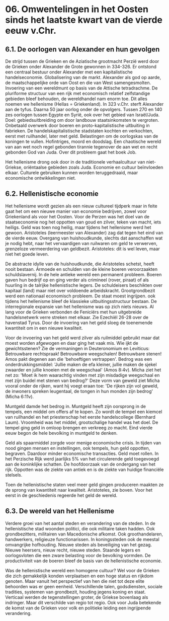 # 06. Omwentelingen in het Oosten sinds het laatste kwart van de vierde eeuw v.Chr.
## 6.1. De oorlogen van Alexander en hun gevolgen
De strijd tussen de Grieken en de Aziatische grootmacht Perzië werd door de Grieken onder Alexander de Grote gewonnen in 334-326. Er ontstond een centraal bestuur onder Alexander met een kapitalistische handelseconomie. Globalisering van de markt. Alexander als god op aarde, de maatschappelijke orde van Oost en die van West samengesmolten. Invoering van een wereldmunt op basis van de Attische tetradrachme. De pluriforme structuur van een rijk met economisch relatief zelfstandige gebieden bleef behouden, de wereldhandel nam enorm toe. Dit alles noemen we hellenisme (Hellas = Griekenland).  In 323 v.Chr. sterft Alexander aan de tyfus. Daarna 50 jaar oorlog onder de opvolgers. Tussen 270 en 140 zes oorlogen tussen Egypte en Syrië, ook over het gebied van Israël/Juda. Doel: gebiedsuitbreiding om door landbouw staatsinkomsten te vergroten. Onbetaald overwerk door boeren en proto-kapitalistische uitbuiting in fabrieken. De handelskapitalistische stadstaten kochten en verkochten, eerst met ruilhandel, later met geld. Belastingen om de oorlogskas van de koningen te vullen. Hofintriges, moord en doodslag. Een chaotische wereld van aan wet noch regel gebonden tirannie tegenover de aan wet en recht gebonden God van Juda. Over dit probleem gaat het boek Job.

Het hellenisme drong ook door in de traditionele verhaalcultuur van niet-Griekse, oriëntaalse gebieden zoals Juda. Economie en cultuur beïnvloeden elkaar. Culturele gebruiken kunnen worden teruggedraaid, maar economische ontwikkelingen niet.
## 6.2. Hellenistische economie
Het hellenisme wordt gezien als een nieuw cultureel tijdperk maar in feite gaat het om een nieuwe manier van economie bedrijven, zowel voor Griekenland als voor het Oosten. Voor de Perzen was het doel van de staatseconomie nog het oppotten van goud en zilver, teken van macht, iets heiligs. Geld was toen nog heilig, maar tijdens het hellenisme werd het gewoon.  Aristoteles (leermeester van Alexander) zag dat tegen het eind van de vierde eeuw. Overgang van huishoudkunde, slechts dat aanschaffen wat je nodig hebt, naar het vervaardigen van ruilwaren om geld te verwerven, grenzeloze vermeerdering van geldbezit. Aristoteles: dit is wel leven, maar niet het goede leven. 

De abstracte idylle van de huishoudkunde, die Aristoteles schetst, heeft nooit bestaan. Armoede en schulden van de kleine boeren veroorzaakten schuldslavernij. In de hele antieke wereld een permanent probleem. Boeren gaven hun bedrijf op en ging verder als crimineel (rover, piraat) of als huurling in de talrijke hellenistische legers. De schuldeisers beschikten over kapitaal (land) maar niet over voldoende arbeidskracht. Grootgrondbezit werd een nationaal economisch probleem. De staat moest ingrijpen. ook tijdens het hellenisme bleef de klassieke uitbuitingsstructuur bestaan. De interregionale expansie van het hellenisme was op zich niets nieuws. Al lang voor de Grieken verbonden de Feniciërs met hun uitgebreide  handelsnetwerk verre streken met elkaar. Zie Ezechiël 26-28 over de havenstad Tyrus. Door de invoering van het geld sloeg de toenemende kwantiteit om in een nieuwe kwaliteit. 

Voor de invoering van het geld werd zilver als ruilmiddel  gebruikt maar dat moest worden afgewogen en daar ging het vaak mis. Wie ijkt de gewichtsstenen? Zie de vermaningen in Deuteronomium en Leviticus: Betrouwbare rechtspraak! Betrouwbare weegschalen! Betrouwbare stenen! Amos pakt degenen aan die 'behoeftigen vertrappen'. Bedrog was een onderdrukkingsmiddel: 'Jullie maken de efa kleiner, jullie maken de sjekel zwaarder en jullie knoeien met de weegschaal' (Amos 8:4v). Micha ziet het net zo: 'Moet ik hem waarachtig vinden met zijn misdadige weegschaal en met zijn buidel met stenen van bedrog?' Deze vorm van geweld ziet Micha vooral onder de rijken, want hij voegt eraan toe: 'De rijken zijn vol geweld, de inwoners spreken leugentaal, de tongen in hun monden zijn bedrog' (Micha 6:11v).

Muntgeld damde het bedrog in.  Muntgeld heeft zijn oorsprong in de tempels, een middel om offers af te kopen. Zo wordt de tempel een kiemcel van ruilhandel en het priesterschap het eerste handelscollege (Bernhard Laum). Vroomheid was het middel, grootschalige handel was het doel. De tempel ging geld in omloop brengen en verkreeg zo macht. Eind vierde eeuw begon de hele bevolking in muntgeld te denken. 

Geld als spaarmiddel zorgde voor menige economische crisis. In tijden van nood gingen mensen en instellingen, ook tempels, hun geld oppotten, begraven. Daardoor minder economische transacties. Geld moet rollen. In het Perzische Rijk werd jaarlijks 5% van het circulerende geld toegevoegd aan de koninklijke schatten. De hoofdoorzaak van de ondergang van het rijk. Oppotten was de ziekte van antiek en is de ziekte van huidige financiële stelsels.

Toen de hellenistische staten veel meer geld gingen produceren maakten ze de sprong van kwantiteit naar kwaliteit. Aristoteles, zie boven. Voor het eerst in de geschiedenis regeerde het geld de wereld. 

## 6.3. De wereld van het Hellenisme
Verdere groei van het aantal steden en verandering van de steden. In de hellenistische stad woonden politici, die ook militaire taken hadden. Ook grondbezitters, militairen van Macedonische afkomst. Ook groothandelaren, handwerkers, religieuze functionarissen. In koningssteden ook de meestal omvangrijke hofhouding. Nieuwe steden als beveiliging van het gezag. Nieuwe heersers, nieuw recht, nieuwe steden. Staande legers en oorlogsvloten die een zware belasting voor de bevolking vormden. De productiviteit van de boeren bleef de basis van de hellenistische economie.

Was de hellenistische wereld een homogene cultuur? Wel voor de Grieken die zich gemakkelijk konden verplaatsen en een hoge status en rijkdom genoten. Maar vanuit het perspectief van hen die niet tot deze elite behoorden was er geen eenheid. Verschillende talen, godsdiensten, sociale tradities, systemen van grondbezit, houding jegens koning en staat. Verticaal werden de tegenstellingen groter, de Griekse bovenlaag als indringer. Maar dit verschilde van regio tot regio. Ook voor Juda betekende de komst van de Grieken voor volk en politieke leiding een ingrijpende verandering.